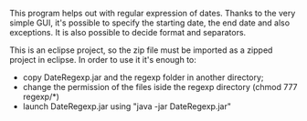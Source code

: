 This program helps out with regular expression of dates. 
Thanks to the very simple GUI, it's possible to specify the starting date, the end date and also exceptions.
It is also possible to decide format and separators.

This is an eclipse project, so the zip file must be imported as a zipped project in eclipse.
In order to use it it's enough to:
- copy DateRegexp.jar and the regexp folder in another directory;
- change the permission of the files iside the regexp directory (chmod 777 regexp/*)
- launch DateRegexp.jar using     "java -jar DateRegexp.jar"
